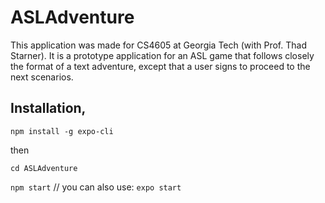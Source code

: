 # ASLAdventure
This application was made for CS4605 at Georgia Tech (with Prof. Thad Starner). It is a prototype application for an ASL game that follows closely the format of a text adventure, except that a user signs to proceed to the next scenarios.

## Installation,
`npm install -g expo-cli`

then 

`cd ASLAdventure`

`npm start` // you can also use: `expo start`
